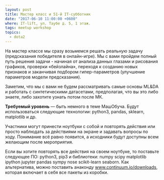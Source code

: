 ```yaml
---
layout: post
title: Мастер класс и 51-й IT-cубботник
date: "2017-06-10 11:00:00 +0600"
where: IT-lift, ул. Таубе д. 5, 1 этаж.
tags: meetup workshop
topics:
  - dota2
---
```


На мастер классе мы сразу возьмемся решать реальную задачу (предсказания победителя в онлайн-игре). Мы с вами пройдем полный путь решения задачи - начиная от анализа данных глазами и рисования графиков, проверки «бейзлайна», переходя к созданию новых признаков и заканчивая подбором гипер-параметров (улучшение параметров модели предсказания).

Заметим, что мы с вами не будем рассматривать самые основы ML&DA и работать с синтетическими датасетами, предполагая, что вы это либо знаете, либо захотите узнать потом после МК.

**Требуемый уровень** — быть немного в теме МашОбуча.
Будут использоваться следующие технологии: python3, pandas, sklearn, matplotlib и др.

Участники могут принести ноутбуки с собой и повторять действия или просто наблюдать за действиями на экране и задавать вопросы по ходу. Понимание всё равно появится, а исходники будут доступны всем желающим после мероприятия.

Если вы хотите повторять все действия на своем ноутбуке, то поставьте следующее ПО: python3, pip3 и библиотеки: numpy scipy matplotlib ipython jupyter pandas sympy nose scikit-learn seaborn. Как альтернатива, можно поставить анаконду www.continuum.io/downloads, которая включает в себя все пакеты из коробки.
